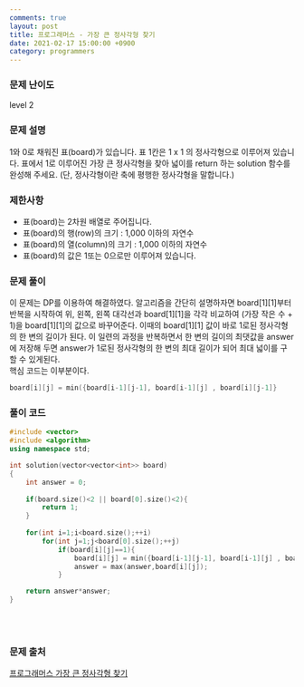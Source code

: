```yaml
---
comments: true
layout: post
title: 프로그래머스 - 가장 큰 정사각형 찾기
date: 2021-02-17 15:00:00 +0900
category: programmers
---
```


### 문제 난이도
level 2

### 문제 설명
1와 0로 채워진 표(board)가 있습니다. 표 1칸은 1 x 1 의 정사각형으로 이루어져 있습니다. 표에서 1로 이루어진 가장 큰 정사각형을 찾아 넓이를 return 하는 solution 함수를 완성해 주세요. (단, 정사각형이란 축에 평행한 정사각형을 말합니다.)

### 제한사항
- 표(board)는 2차원 배열로 주어집니다.
- 표(board)의 행(row)의 크기 : 1,000 이하의 자연수
- 표(board)의 열(column)의 크기 : 1,000 이하의 자연수
- 표(board)의 값은 1또는 0으로만 이루어져 있습니다.

### 문제 풀이
이 문제는 DP를 이용하여 해결하였다. 알고리즘을 간단히 설명하자면 board[1][1]부터 반복을 시작하여 위, 왼쪽, 왼쪽 대각선과 board[1][1]을 각각 비교하여 (가장 작은 수 + 1)을 board[1][1]의 값으로 바꾸어준다. 이때의 board[1][1] 값이 바로 1로된 정사각형의 한 변의 길이가 된다. 이 일련의 과정을 반복하면서 한 변의 길이의 최댓값을 answer에 저장해 두면 answer가 1로된 정사각형의 한 변의 최대 길이가 되어 최대 넓이를 구할 수 있게된다.  
핵심 코드는 이부분이다.
```C++
board[i][j] = min({board[i-1][j-1], board[i-1][j] , board[i][j-1]}
```  

### 풀이 코드
```c++
#include <vector>
#include <algorithm>
using namespace std;

int solution(vector<vector<int>> board)
{
    int answer = 0;
    
    if(board.size()<2 || board[0].size()<2){
        return 1;
    }
    
    for(int i=1;i<board.size();++i)
        for(int j=1;j<board[0].size();++j)
            if(board[i][j]==1){
                board[i][j] = min({board[i-1][j-1], board[i-1][j] , board[i][j-1]})+1;
                answer = max(answer,board[i][j]);
            }

    return answer*answer;
}
```
<br/><br/>

### 문제 출처
[프로그래머스 가장 큰 정사각형 찾기](https://programmers.co.kr/learn/courses/30/lessons/12905)